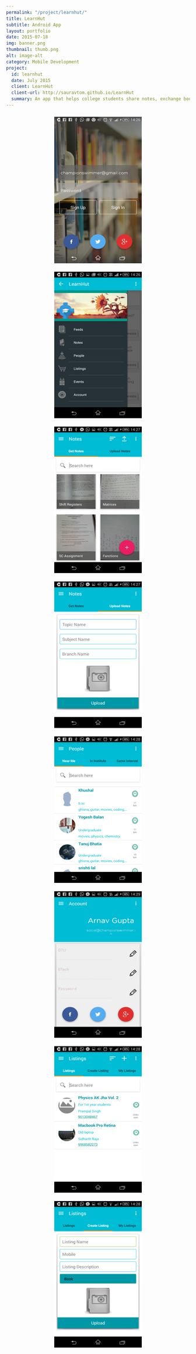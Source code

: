 ```yaml
---
permalink: "/project/learnhut/"
title: LearnHut
subtitle: Android App
layout: portfolio
date: 2015-07-18
img: banner.png
thumbnail: thumb.png
alt: image-alt
category: Mobile Development
project:
  id: learnhut
  date: July 2015
  client: LearnHut
  client-url: http://sauravtom.github.io/LearnHut
  summary: An app that helps college students share notes, exchange books, and connect with other students.
---
```

<div align="center">
<a href="1.png"><img width="240px" style="padding: 10px;" src="1.png"/></a>
<a href="2.png"><img width="240px" style="padding: 10px;" src="2.png"/></a>
<a href="3.png"><img width="240px" style="padding: 10px;" src="3.png"/></a>
<a href="4.png"><img width="240px" style="padding: 10px;" src="4.png"/></a>
<a href="5.png"><img width="240px" style="padding: 10px;" src="5.png"/></a>
<a href="6.png"><img width="240px" style="padding: 10px;" src="6.png"/></a>
<a href="7.png"><img width="240px" style="padding: 10px;" src="7.png"/></a>
<a href="8.png"><img width="240px" style="padding: 10px;" src="8.png"/></a>
</div>
